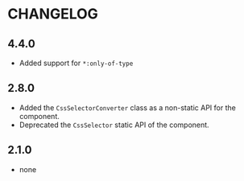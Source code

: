 # CHANGELOG

## 4.4.0

-   Added support for `*:only-of-type`

## 2.8.0

-   Added the `CssSelectorConverter` class as a non-static API for the component.
-   Deprecated the `CssSelector` static API of the component.

## 2.1.0

-   none
